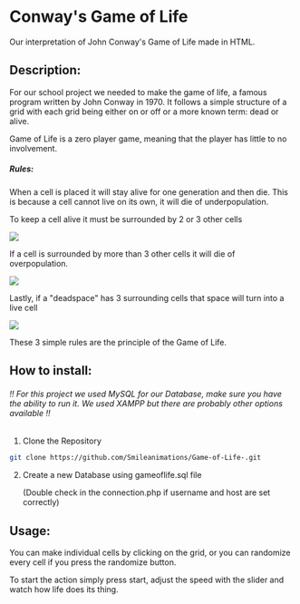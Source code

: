 # Conway's Game of Life


Our interpretation of John Conway's Game of Life made in HTML.



## Description:

For our school project we needed to make the game of life, a famous program written by John Conway in 1970. It follows a simple structure of a grid with each grid being either on or off or a more known term: dead or alive.

Game of Life is a zero player game, meaning that the player has little to no involvement.



##### Rules:

When a cell is placed it will stay alive for one generation and then die. This is because a cell cannot live on its own, it will die of underpopulation.

To keep a cell alive it must be surrounded by 2 or 3 other cells

![](C:\Users\mark%20van%20der%20veen\AppData\Roaming\marktext\images\2024-09-05-10-52-55-cel_1.png) 



If a cell is surrounded by more than 3 other cells it will die of overpopulation.

![](C:\Users\mark%20van%20der%20veen\AppData\Roaming\marktext\images\2024-09-05-10-53-34-cel_2.png)



Lastly, if a "deadspace" has 3 surrounding cells that space will turn into a live cell

![](C:\Users\mark%20van%20der%20veen\AppData\Roaming\marktext\images\2024-09-05-10-54-27-cel_3.png)



These 3 simple rules are the principle of the Game of Life.



## How to install:

###### !! For this project we used MySQL for our Database, make sure you have the ability to run it. We used XAMPP but there are probably other options available !!

1. Clone the Repository

```bash
git clone https://github.com/Smileanimations/Game-of-Life-.git
```

2. Create a new Database using gameoflife.sql file
   
   (Double check in the connection.php if username and host are set correctly)



## Usage:

You can make individual cells by clicking on the grid, or you can randomize every cell if you press the randomize button.

To start the action simply press start, adjust the speed with the slider and watch how life does its thing.




